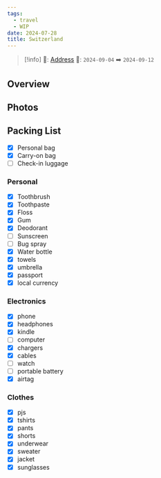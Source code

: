 ```yaml
---
tags:
  - travel
  - WIP
date: 2024-07-28
title: Switzerland
---
```



> [!info]
>📌: [Address]()
>📅: `2024-09-04` ➡️ `2024-09-12`

## Overview



## Photos

## Packing  List

- [x] Personal bag
- [x] Carry-on bag
- [ ] Check-in luggage

### Personal

- [x] Toothbrush
- [x] Toothpaste
- [x] Floss
- [x] Gum
- [x] Deodorant
- [ ] Sunscreen
- [ ] Bug spray
- [x] Water bottle
- [x] towels
- [x] umbrella
- [x] passport
- [x] local currency

### Electronics

- [x] phone
- [x] headphones
- [x] kindle
- [ ] computer
- [x] chargers
- [x] cables
- [ ] watch
- [ ] portable battery
- [x] airtag

### Clothes

- [x] pjs
- [x] tshirts
- [x] pants
- [x] shorts
- [x] underwear
- [x] sweater
- [x] jacket
- [x] sunglasses